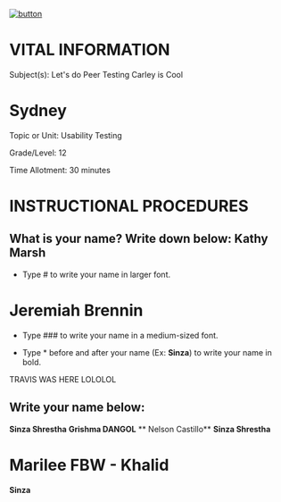 [![button](https://raw.githubusercontent.com/BotDevLLC/BotDevCurriculum/master/Pictures/back_button.png)](https://github.com/BotDevLLC/BotDevCurriculum/blob/master/readme.md)
# VITAL INFORMATION
Subject(s): Let's do Peer Testing
Carley is Cool
# Sydney
Topic or Unit: Usability Testing

Grade/Level: 	12

Time Allotment:	 30 minutes
                                                                                                               
# INSTRUCTIONAL PROCEDURES 
  ## What is your name? Write down below: Kathy Marsh
  
 - Type # to write your name in larger font.
  # Jeremiah Brennin
 - Type ### to write your name in a medium-sized font.
 
 - Type * before and after your name (Ex: **Sinza**) to write your name in bold.
  
  
  TRAVIS WAS HERE LOLOLOL
  
  
 ## Write your name below:
 **Sinza Shrestha**
 **Grishma DANGOL**
** Nelson Castillo**
**Sinza Shrestha**
# Marilee FBW - Khalid
**Sinza**


